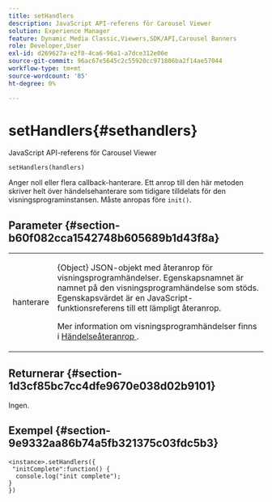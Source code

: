```yaml
---
title: setHandlers
description: JavaScript API-referens för Carousel Viewer
solution: Experience Manager
feature: Dynamic Media Classic,Viewers,SDK/API,Carousel Banners
role: Developer,User
exl-id: d269627a-e2f8-4ca6-96a1-a7dce312e06e
source-git-commit: 96ac67e5645c2c55920cc971806ba2f14ae57044
workflow-type: tm+mt
source-wordcount: '85'
ht-degree: 0%

---
```


# setHandlers{#sethandlers}

JavaScript API-referens för Carousel Viewer

`setHandlers(handlers)`

Anger noll eller flera callback-hanterare. Ett anrop till den här metoden skriver helt över händelsehanterare som tidigare tilldelats för den visningsprograminstansen. Måste anropas före `init()`.

## Parameter {#section-b60f082cca1542748b605689b1d43f8a}

<table id="table_98A620DAE2C340FA97BF7204AE023CC8"> 
 <tbody> 
  <tr> 
   <td colname="col1"> <p> <span class="codeph"> <span class="varname"> hanterare </span> </span> </p> </td> 
   <td colname="col2"> <p> <span class="codeph"> {Object} </span> JSON-objekt med återanrop för visningsprogramhändelser. Egenskapsnamnet är namnet på den visningsprogramhändelse som stöds. Egenskapsvärdet är en JavaScript-funktionsreferens till ett lämpligt återanrop. </p> <p>Mer information om visningsprogramhändelser finns i <a href="../../../c-html5-aem-asset-viewers/c-html5-aem-carousel/c-html5-aem-carousel-event-callbacks.md#concept-66d5996f2b1b44cab3d5264cda5c50cd" format="dita" scope="local"> Händelseåteranrop </a>. </p> </td> 
  </tr> 
 </tbody> 
</table>

## Returnerar {#section-1d3cf85bc7cc4dfe9670e038d02b9101}

Ingen.

## Exempel {#section-9e9332aa86b74a5fb321375c03fdc5b3}

```
<instance>.setHandlers({ 
 "initComplete":function() { 
  console.log("init complete"); 
} 
})
```
